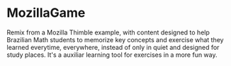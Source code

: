 # MozillaGame
Remix from a Mozilla Thimble example, with content designed to help Brazilian Math students to memorize key concepts and exercise what they learned everytime, everywhere, instead of only in quiet and designed for study places.
It's a auxiliar learning tool for exercises in a more fun way.

